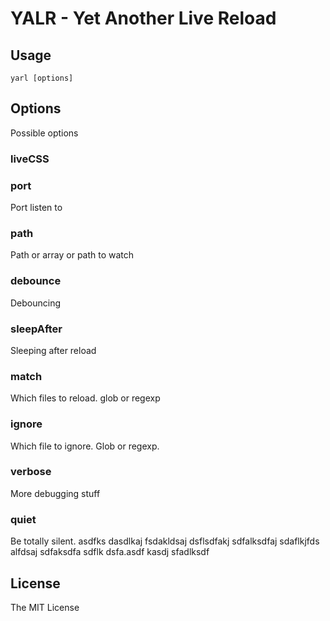 
# YALR - Yet Another Live Reload


## Usage

    yarl [options]

## Options

Possible options

### liveCSS


### port

Port listen to

### path

Path or array or path to watch

### debounce

Debouncing

### sleepAfter

Sleeping after reload

### match

Which files to reload. glob or regexp

### ignore

Which file to ignore.  Glob or regexp.

### verbose

More debugging stuff

### quiet

Be totally silent. asdfks dasdlkaj fsdakldsaj dsflsdfakj sdfalksdfaj sdaflkjfds alfdsaj sdfaksdfa sdflk dsfa.asdf kasdj sfadlksdf

## License

The MIT License
